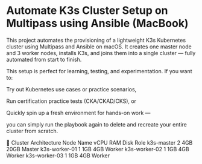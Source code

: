 # Automate K3s Cluster Setup on Multipass using Ansible (MacBook)

This project automates the provisioning of a lightweight K3s Kubernetes cluster using Multipass and Ansible on macOS.
It creates one master node and 3 worker nodes, installs K3s, and joins them into a single cluster — fully automated from start to finish.

This setup is perfect for learning, testing, and experimentation.
If you want to:

Try out Kubernetes use cases or practice scenarios,

Run certification practice tests (CKA/CKAD/CKS), or

Quickly spin up a fresh environment for hands-on work —

you can simply run the playbook again to delete and recreate your entire cluster from scratch.

🧩 Cluster Architecture
Node Name	vCPU	RAM	Disk	Role
k3s-master	2	4GB	20GB	Master
k3s-worker-01	1	1GB	4GB	Worker
k3s-worker-02	1	1GB	4GB	Worker
k3s-worker-03	1	1GB	4GB	Worker
